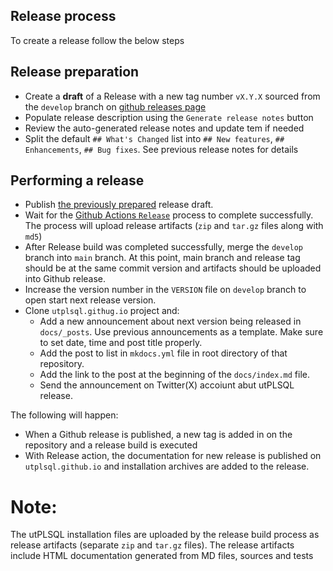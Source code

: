 ## Release process 

To create a release follow the below steps

## Release preparation
   - Create a **draft** of a Release with a new tag number `vX.Y.X`  sourced from the `develop` branch on [github releases page](https://github.com/utPLSQL/utPLSQL/releases) 
   - Populate release description using the `Generate release notes` button
   - Review the auto-generated release notes and update tem if needed
   - Split the default `## What's Changed` list into `## New features`, `## Enhancements`, `## Bug fixes`. See previous release notes for details

## Performing a release
   - Publish [the previously prepared](#release-preparation) release draft.
   - Wait for the [Github Actions `Release`](https://github.com/utPLSQL/utPLSQL/actions/workflows/release.yml) process to complete successfully. The process will upload release artifacts (`zip` and `tar.gz` files along with `md5`) 
   - After Release build was completed successfully, merge the `develop` branch into `main` branch. At this point, main branch and release tag should be at the same commit version and artifacts should be uploaded into Github release. 
   - Increase the version number in the `VERSION` file on `develop` branch to open start next release version.
   - Clone `utplsql.githug.io` project and:
     - Add a new announcement about next version being released in `docs/_posts`. Use previous announcements as a template. Make sure to set date, time and post title properly. 
     - Add the post to list in `mkdocs.yml` file in root directory of that repository.
     - Add the link to the post at the beginning of the `docs/index.md` file.
     - Send the announcement on Twitter(X) accoiunt abut utPLSQL release.

The following will happen:
   - When a Github release is published, a new tag is added in on the repository and a release build is executed
   - With Release action, the documentation for new release is published on `utplsql.github.io` and installation archives are added to the release.

# Note:
The utPLSQL installation files are uploaded by the release build process as release artifacts (separate `zip` and `tar.gz` files).
The release artifacts include HTML documentation generated from MD files, sources and tests
